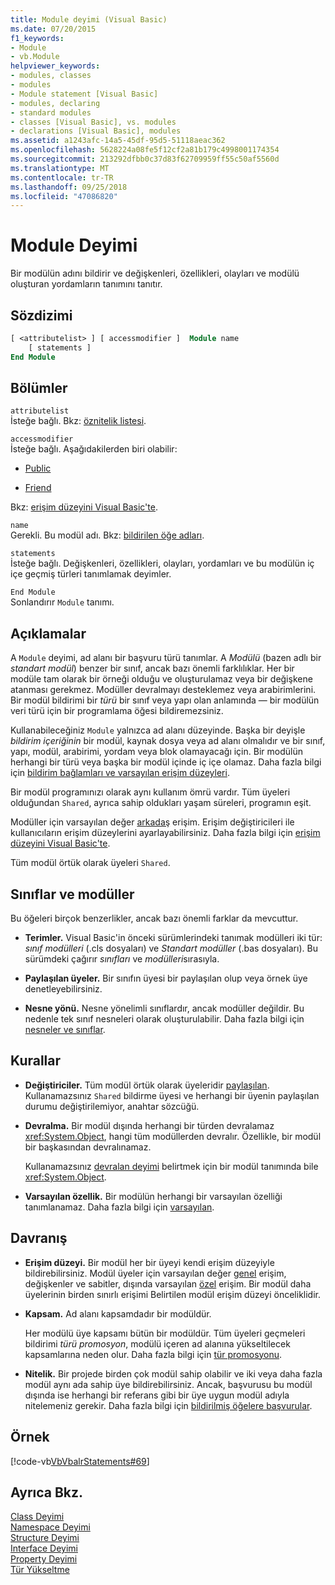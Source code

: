 ```yaml
---
title: Module deyimi (Visual Basic)
ms.date: 07/20/2015
f1_keywords:
- Module
- vb.Module
helpviewer_keywords:
- modules, classes
- modules
- Module statement [Visual Basic]
- modules, declaring
- standard modules
- classes [Visual Basic], vs. modules
- declarations [Visual Basic], modules
ms.assetid: a1243afc-14a5-45df-95d5-51118aeac362
ms.openlocfilehash: 5628224a08fe5f12cf2a81b179c4998001174354
ms.sourcegitcommit: 213292dfbb0c37d83f62709959ff55c50af5560d
ms.translationtype: MT
ms.contentlocale: tr-TR
ms.lasthandoff: 09/25/2018
ms.locfileid: "47086820"
---
```

# <a name="module-statement"></a>Module Deyimi
Bir modülün adını bildirir ve değişkenleri, özellikleri, olayları ve modülü oluşturan yordamların tanımını tanıtır.  
  
## <a name="syntax"></a>Sözdizimi  
  
```vb 
[ <attributelist> ] [ accessmodifier ]  Module name  
    [ statements ]  
End Module  
```  
  
## <a name="parts"></a>Bölümler  
 `attributelist`  
 İsteğe bağlı. Bkz: [öznitelik listesi](../../../visual-basic/language-reference/statements/attribute-list.md).  
  
 `accessmodifier`  
 İsteğe bağlı. Aşağıdakilerden biri olabilir:  
  
-   [Public](../../../visual-basic/language-reference/modifiers/public.md)  
  
-   [Friend](../../../visual-basic/language-reference/modifiers/friend.md)  
  
 Bkz: [erişim düzeyini Visual Basic'te](../../../visual-basic/programming-guide/language-features/declared-elements/access-levels.md).  
  
 `name`  
 Gerekli. Bu modül adı. Bkz: [bildirilen öğe adları](../../../visual-basic/programming-guide/language-features/declared-elements/declared-element-names.md).  
  
 `statements`  
 İsteğe bağlı. Değişkenleri, özellikleri, olayları, yordamları ve bu modülün iç içe geçmiş türleri tanımlamak deyimler.  
  
 `End Module`  
 Sonlandırır `Module` tanımı.  
  
## <a name="remarks"></a>Açıklamalar  
 A `Module` deyimi, ad alanı bir başvuru türü tanımlar. A *Modülü* (bazen adlı bir *standart modül*) benzer bir sınıf, ancak bazı önemli farklılıklar. Her bir modüle tam olarak bir örneği olduğu ve oluşturulamaz veya bir değişkene atanması gerekmez. Modüller devralmayı desteklemez veya arabirimlerini. Bir modül bildirimi bir *türü* bir sınıf veya yapı olan anlamında — bir modülün veri türü için bir programlama öğesi bildiremezsiniz.  
  
 Kullanabileceğiniz `Module` yalnızca ad alanı düzeyinde. Başka bir deyişle *bildirim içeriğinin* bir modül, kaynak dosya veya ad alanı olmalıdır ve bir sınıf, yapı, modül, arabirimi, yordam veya blok olamayacağı için. Bir modülün herhangi bir türü veya başka bir modül içinde iç içe olamaz. Daha fazla bilgi için [bildirim bağlamları ve varsayılan erişim düzeyleri](../../../visual-basic/language-reference/statements/declaration-contexts-and-default-access-levels.md).  
  
 Bir modül programınızı olarak aynı kullanım ömrü vardır. Tüm üyeleri olduğundan `Shared`, ayrıca sahip oldukları yaşam süreleri, programın eşit.  
  
 Modüller için varsayılan değer [arkadaş](../../../visual-basic/language-reference/modifiers/friend.md) erişim. Erişim değiştiricileri ile kullanıcıların erişim düzeylerini ayarlayabilirsiniz. Daha fazla bilgi için [erişim düzeyini Visual Basic'te](../../../visual-basic/programming-guide/language-features/declared-elements/access-levels.md).  
  
 Tüm modül örtük olarak üyeleri `Shared`.  
  
## <a name="classes-and-modules"></a>Sınıflar ve modüller  
 Bu öğeleri birçok benzerlikler, ancak bazı önemli farklar da mevcuttur.  
  
-   **Terimler.** Visual Basic'in önceki sürümlerindeki tanımak modülleri iki tür: *sınıf modülleri* (.cls dosyaları) ve *Standart modüller* (.bas dosyaları). Bu sürümdeki çağırır *sınıfları* ve *modülleri*sırasıyla.  
  
-   **Paylaşılan üyeler.** Bir sınıfın üyesi bir paylaşılan olup veya örnek üye denetleyebilirsiniz.  
  
-   **Nesne yönü.** Nesne yönelimli sınıflardır, ancak modüller değildir. Bu nedenle tek sınıf nesneleri olarak oluşturulabilir. Daha fazla bilgi için [nesneler ve sınıflar](../../../visual-basic/programming-guide/language-features/objects-and-classes/index.md).  
  
## <a name="rules"></a>Kurallar  
  
-   **Değiştiriciler.** Tüm modül örtük olarak üyeleridir [paylaşılan](../../../visual-basic/language-reference/modifiers/shared.md). Kullanamazsınız `Shared` bildirme üyesi ve herhangi bir üyenin paylaşılan durumu değiştirilemiyor, anahtar sözcüğü.  
  
-   **Devralma.** Bir modül dışında herhangi bir türden devralamaz <xref:System.Object>, hangi tüm modüllerden devralır. Özellikle, bir modül bir başkasından devralınamaz.  
  
     Kullanamazsınız [devralan deyimi](../../../visual-basic/language-reference/statements/inherits-statement.md) belirtmek için bir modül tanımında bile <xref:System.Object>.  
  
-   **Varsayılan özellik.** Bir modülün herhangi bir varsayılan özelliği tanımlanamaz. Daha fazla bilgi için [varsayılan](../../../visual-basic/language-reference/modifiers/default.md).  
  
## <a name="behavior"></a>Davranış  
  
-   **Erişim düzeyi.** Bir modül her bir üyeyi kendi erişim düzeyiyle bildirebilirsiniz. Modül üyeler için varsayılan değer [genel](../../../visual-basic/language-reference/modifiers/public.md) erişim, değişkenler ve sabitler, dışında varsayılan [özel](../../../visual-basic/language-reference/modifiers/private.md) erişim. Bir modül daha üyelerinin birden sınırlı erişimi Belirtilen modül erişim düzeyi önceliklidir.  
  
-   **Kapsam.** Ad alanı kapsamdadır bir modüldür.  
  
     Her modülü üye kapsamı bütün bir modüldür. Tüm üyeleri geçmeleri bildirimi *türü promosyon*, modülü içeren ad alanına yükseltilecek kapsamlarına neden olur. Daha fazla bilgi için [tür promosyonu](../../../visual-basic/programming-guide/language-features/declared-elements/type-promotion.md).  
  
-   **Nitelik.** Bir projede birden çok modül sahip olabilir ve iki veya daha fazla modül aynı ada sahip üye bildirebilirsiniz. Ancak, başvurusu bu modül dışında ise herhangi bir referans gibi bir üye uygun modül adıyla nitelemeniz gerekir. Daha fazla bilgi için [bildirilmiş öğelere başvurular](../../../visual-basic/programming-guide/language-features/declared-elements/references-to-declared-elements.md).  
  
## <a name="example"></a>Örnek  
 [!code-vb[VbVbalrStatements#69](../../../visual-basic/language-reference/error-messages/codesnippet/VisualBasic/module-statement_1.vb)]  
  
## <a name="see-also"></a>Ayrıca Bkz.  
 [Class Deyimi](../../../visual-basic/language-reference/statements/class-statement.md)  
 [Namespace Deyimi](../../../visual-basic/language-reference/statements/namespace-statement.md)  
 [Structure Deyimi](../../../visual-basic/language-reference/statements/structure-statement.md)  
 [Interface Deyimi](../../../visual-basic/language-reference/statements/interface-statement.md)  
 [Property Deyimi](../../../visual-basic/language-reference/statements/property-statement.md)  
 [Tür Yükseltme](../../../visual-basic/programming-guide/language-features/declared-elements/type-promotion.md)
